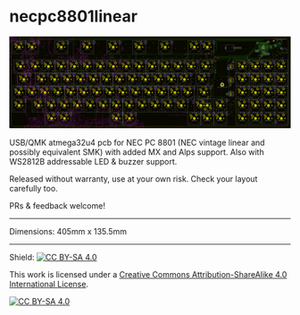 # necpc8801linear

![Screenshot of PCB](screenshot.png)

USB/QMK atmega32u4 pcb for NEC PC 8801 (NEC vintage linear and possibly equivalent SMK) with added MX and Alps support.  Also with WS2812B addressable LED & buzzer support.  

Released without warranty, use at your own risk.  Check your layout carefully too.

PRs & feedback welcome!

---

Dimensions: 405mm x 135.5mm

---

Shield: [![CC BY-SA 4.0][cc-by-sa-shield]][cc-by-sa]

This work is licensed under a
[Creative Commons Attribution-ShareAlike 4.0 International License][cc-by-sa].

[![CC BY-SA 4.0][cc-by-sa-image]][cc-by-sa]

[cc-by-sa]: http://creativecommons.org/licenses/by-sa/4.0/
[cc-by-sa-image]: https://licensebuttons.net/l/by-sa/4.0/88x31.png
[cc-by-sa-shield]: https://img.shields.io/badge/License-CC%20BY--SA%204.0-lightgrey.svg
